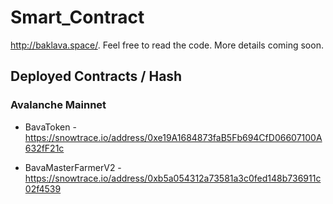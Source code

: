 # Smart_Contract

http://baklava.space/. Feel free to read the code. More details coming soon.

## Deployed Contracts / Hash

### Avalanche Mainnet

* BavaToken - https://snowtrace.io/address/0xe19A1684873faB5Fb694CfD06607100A632fF21c

* BavaMasterFarmerV2 - https://snowtrace.io/address/0xb5a054312a73581a3c0fed148b736911c02f4539
